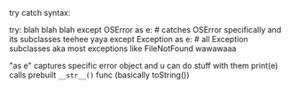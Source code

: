 try catch syntax:

try:
    blah blah blah
except OSError as e: # catches OSError specifically and its subclasses
    teehee yaya
except Exception as e: # all Exception subclasses aka most exceptions like FileNotFound
    wawawaaa

"as e" captures specific error object and u can do stuff with them
print(e) calls prebuilt `__str__()` func (basically toString())